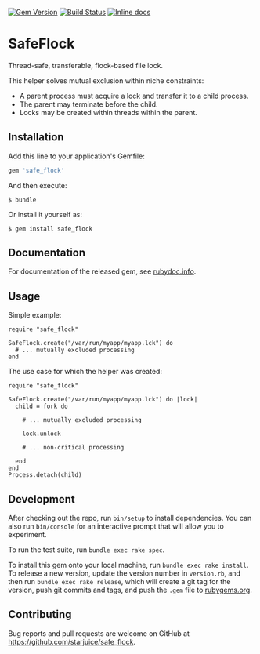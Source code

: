 [![Gem Version](https://badge.fury.io/rb/safe_flock.svg)](http://badge.fury.io/rb/safe_flock) [![Build Status](https://travis-ci.org/starjuice/safe_flock.svg?branch=master)](https://travis-ci.org/starjuice/safe_flock) [![Inline docs](http://inch-ci.org/github/starjuice/safe_flock.svg?branch=master)](http://inch-ci.org/github/starjuice/safe_flock)

# SafeFlock

Thread-safe, transferable, flock-based file lock.

This helper solves mutual exclusion within niche constraints:

* A parent process must acquire a lock and transfer it to a child process.
* The parent may terminate before the child.
* Locks may be created within threads within the parent.

## Installation

Add this line to your application's Gemfile:

```ruby
gem 'safe_flock'
```

And then execute:

    $ bundle

Or install it yourself as:

    $ gem install safe_flock

## Documentation

For documentation of the released gem, see [rubydoc.info](http://www.rubydoc.info/gems/safe_flock).

## Usage

Simple example:

```
require "safe_flock"

SafeFlock.create("/var/run/myapp/myapp.lck") do
  # ... mutually excluded processing
end
```

The use case for which the helper was created:

```
require "safe_flock"

SafeFlock.create("/var/run/myapp/myapp.lck") do |lock|
  child = fork do

    # ... mutually excluded processing

    lock.unlock

    # ... non-critical processing

  end
end
Process.detach(child)
```

## Development

After checking out the repo, run `bin/setup` to install dependencies. You can also run `bin/console` for an interactive prompt that will allow you to experiment.

To run the test suite, run `bundle exec rake spec`.

To install this gem onto your local machine, run `bundle exec rake install`. To release a new version, update the version number in `version.rb`, and then run `bundle exec rake release`, which will create a git tag for the version, push git commits and tags, and push the `.gem` file to [rubygems.org](https://rubygems.org).

## Contributing

Bug reports and pull requests are welcome on GitHub at https://github.com/starjuice/safe_flock.
